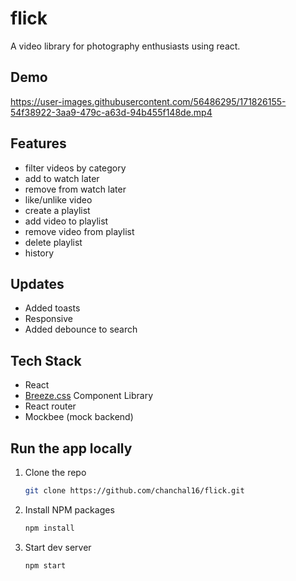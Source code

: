 # flick
 A video library for photography enthusiasts using react.

## Demo

https://user-images.githubusercontent.com/56486295/171826155-54f38922-3aa9-479c-a63d-94b455f148de.mp4

 
## Features
- filter videos by category
- add to watch later
- remove from watch later
- like/unlike video
- create a playlist
- add video to playlist
- remove video from playlist
- delete playlist
- history

## Updates
- Added toasts
- Responsive
- Added debounce to search


## Tech Stack
- React
- [Breeze.css](https://breezecss.netlify.app/) Component Library
- React router
- Mockbee (mock backend)

## Run the app locally

1. Clone the repo
   ```sh
   git clone https://github.com/chanchal16/flick.git
   ```
2. Install NPM packages
   ```sh
   npm install
   ```
3. Start dev server
   ```sh
   npm start
